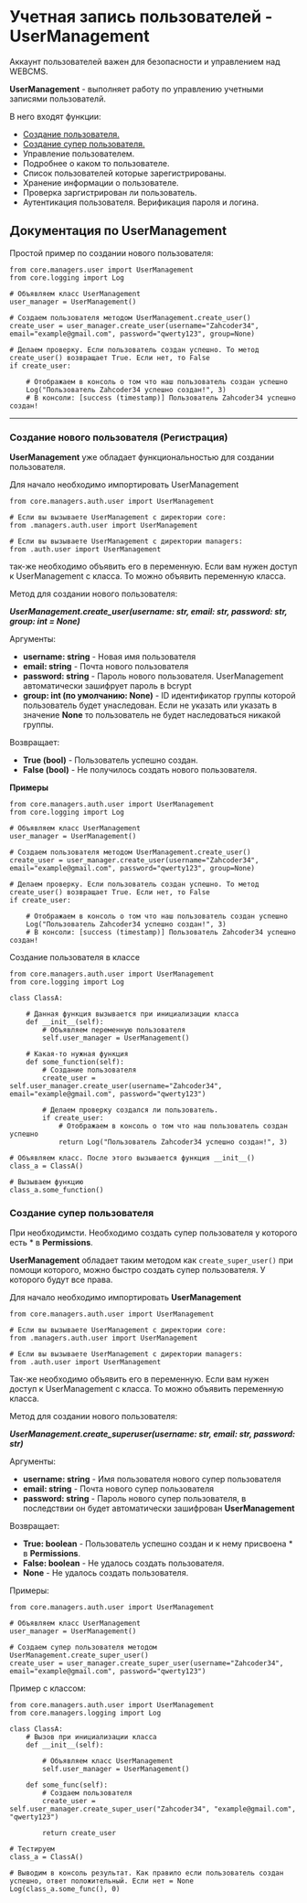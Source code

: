 # Учетная запись пользователей - UserManagement

Аккаунт пользователей важен для безопасности и управлением над WEBCMS.

**UserManagement** - выполняет работу по управлению учетными записями пользователй.

В него входят функции:

- [Создание пользователя.](#_1)
- [Создание супер пользователя.](#_2)
- Управление пользователем.
- Подробнее о каком то пользователе.
- Список пользователей которые зарегистрированы.
- Хранение информации о пользователе.
- Проверка заргистрирован ли пользователь.
- Аутентикация пользователя. Верификация пароля и логина.

## Документация по UserManagement

Простой пример по создании нового пользователя:

    from core.managers.user import UserManagement
    from core.logging import Log

    # Объявляем класс UserManagement
    user_manager = UserManagement()

    # Создаем пользователя методом UserManagement.create_user()
    create_user = user_manager.create_user(username="Zahcoder34", email="example@gmail.com", password="qwerty123", group=None)

    # Делаем проверку. Если пользователь создан успешно. То метод create_user() возвращает True. Если нет, то False
    if create_user:

        # Отображаем в консоль о том что наш пользователь создан успешно
        Log("Пользователь Zahcoder34 успешно создан!", 3)
        # В консоли: [success (timestamp)] Пользователь Zahcoder34 успешно создан!

***

### Создание нового пользователя (Регистрация)

**UserManagement** уже обладает функциональностью для создании пользователя. 

Для начало необходимо импортировать UserManagement

    from core.managers.auth.user import UserManagement

    # Если вы вызываете UserManagement с директории core:
    from .managers.auth.user import UserManagement

    # Если вы вызываете UserManagement с директории managers:
    from .auth.user import UserManagement

так-же необходимо объявить его в переменную. Если вам нужен доступ к UserManagement с класса. То можно объявить переменную класса.

Метод для создании нового пользователя:

***UserManagement.create_user(username: str, email: str, password: str, group: int = None)***

Аргументы:

- **username: string** - Новая имя пользователя
- **email: string** - Почта нового пользователя
- **password: string** - Пароль нового пользователя. UserManagement автоматически зашифрует пароль в bcrypt
- **group: int (по умолчанию: None)** - ID идентификатор группы которой пользователь будет унаследован. Если не указать или указать в значение **None** то пользователь не будет наследоваться никакой группы.

Возвращает:

- **True (bool)** - Пользователь успешно создан.
- **False (bool)** - Не получилось создать нового пользователя.

**Примеры**

    from core.managers.auth.user import UserManagement
    from core.logging import Log

    # Объявляем класс UserManagement
    user_manager = UserManagement()

    # Создаем пользователя методом UserManagement.create_user()
    create_user = user_manager.create_user(username="Zahcoder34", email="example@gmail.com", password="qwerty123", group=None)

    # Делаем проверку. Если пользователь создан успешно. То метод create_user() возвращает True. Если нет, то False
    if create_user:

        # Отображаем в консоль о том что наш пользователь создан успешно
        Log("Пользователь Zahcoder34 успешно создан!", 3)
        # В консоли: [success (timestamp)] Пользователь Zahcoder34 успешно создан!

Создание пользователя в классе

    from core.managers.auth.user import UserManagement
    from core.logging import Log

    class ClassA:

        # Данная функция вызывается при инициализации класса
        def __init__(self):
            # Объявляем переменную пользователя
            self.user_manager = UserManagement()

        # Какая-то нужная функция
        def some_function(self):
            # Создание пользователя
            create_user = self.user_manager.create_user(username="Zahcoder34", email="example@gmail.com", password="qwerty123")
            
            # Делаем проверку создался ли пользователь.
            if create_user:
                # Отображаем в консоль о том что наш пользователь создан успешно
                return Log("Пользователь Zahcoder34 успешно создан!", 3)
    
    # Объявляем класс. После этого вызывается функция __init__()
    class_a = ClassA()

    # Вызываем функцию
    class_a.some_function()

### Создание супер пользователя

При необходимсти. Необходимо создать супер пользователя у которого есть * в **Permissions**.

**UserManagement** обладает таким методом как `create_super_user()` при помощи которого, можно быстро создать супер пользователя.
У которого будут все права.

Для начало необходимо импортировать **UserManagement**

    from core.managers.auth.user import UserManagement

    # Если вы вызываете UserManagement с директории core:
    from .managers.auth.user import UserManagement

    # Если вы вызываете UserManagement с директории managers:
    from .auth.user import UserManagement

Так-же необходимо объявить его в переменную. Если вам нужен доступ к UserManagement с класса. То можно объявить переменную класса.

Метод для создании нового пользователя:

***UserManagement.create_superuser(username: str, email: str, password: str)***

Аргументы:

- **username: string** - Имя пользователя нового супер пользователя
- **email: string** - Почта нового супер пользователя
- **password: string** - Пароль нового супер пользователя, в последствии он будет автоматически зашифрован **UserManagement**

Возвращает:

- **True: boolean** - Пользователь успешно создан и к нему присвоена * в **Permissions**.
- **False: boolean** - Не удалось создать пользователя.
- **None** - Не удалось создать пользователя.

Примеры:

    from core.managers.auth.user import UserManagement

    # Объявляем класс UserManagement
    user_manager = UserManagement()
    
    # Создаем супер пользователя методом UserManagement.create_super_user()
    create_user = user_manager.create_super_user(username="Zahcoder34", email="example@gmail.com", password="qwerty123")

Пример с классом:

    from core.managers.auth.user import UserManagement
    from core.managers.logging import Log

    class ClassA:
        # Вызов при инициализации класса
        def __init__(self):

            # Объявляем класс UserManagement
            self.user_manager = UserManagement()
        
        def some_func(self):
            # Создаем пользователя
            create_user = self.user_manager.create_super_user("Zahcoder34", "example@gmail.com", "qwerty123")

            return create_user
    
    # Тестируем
    class_a = ClassA()

    # Выводим в консоль результат. Как правило если пользователь создан успешно, ответ положительный. Если нет = None
    Log(class_a.some_func(), 0)
